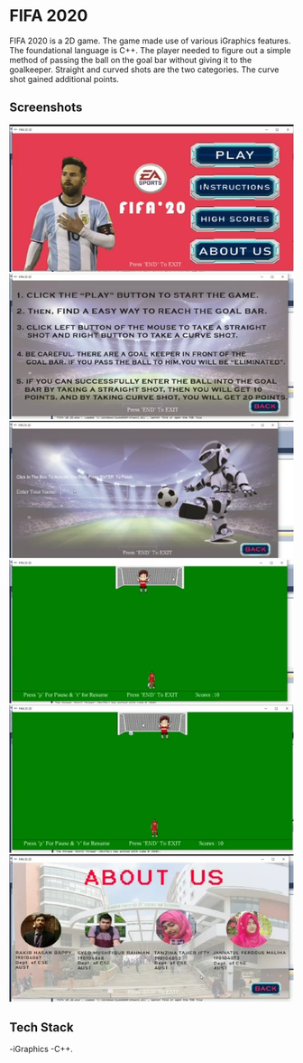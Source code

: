 # FIFA 2020

FIFA 2020 is a 2D  game. The game made use of various iGraphics features. The foundational language is C++. The player needed to figure out a simple method of passing the ball on the goal bar without giving it to the goalkeeper. Straight and curved shots are the two categories. The curve shot gained additional points. 

## Screenshots

![App Screenshot](FIFA20/home.jpeg)
![App Screenshot](FIFA20/Instrction.jpeg)
![App Screenshot](FIFA20/Participate.jpeg)
![App Screenshot](FIFA20/game.jpeg)
![App Screenshot](FIFA20/goal.jpeg)
![App Screenshot](FIFA20/AboutUs.jpeg)


## Tech Stack
-iGraphics
-C++.
